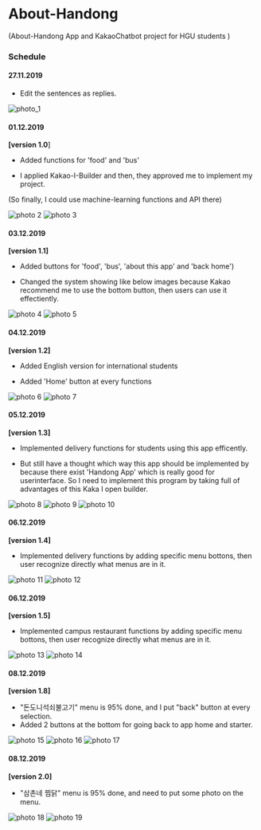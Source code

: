 # About-Handong
(About-Handong App and KakaoChatbot project for HGU students )


### Schedule

#### 27.11.2019
- Edit the sentences as replies.

![photo_1](/Image-sources/27.11.2019.png ) 


#### 01.12.2019 
__[version 1.0__]

- Added functions for 'food' and 'bus'

- I applied Kakao-I-Builder and then, they approved me to implement my project.

(So finally, I could use machine-learning functions and API there)

![photo 2](/Image-sources/01.12.2019.png ) 
![photo 3](/Image-sources/01.12.2019-(2).png ) 


#### 03.12.2019 
__[version 1.1]__ 

- Added buttons for 'food', 'bus', 'about this app' and 'back home')

- Changed the system showing like below images because Kakao recommend me to use the bottom button, then users can use it effectiently.

![photo 4](/Image-sources/03.12.2019.jpeg ) 
![photo 5](/Image-sources/03.12.2019-(2).png ) 


#### 04.12.2019 
__[version 1.2]__ 

- Added English version for international students

- Added 'Home' button at every functions

![photo 6](/Image-sources/04.12.2019.png ) 
![photo 7](/Image-sources/04.12.2019-(2).png ) 


#### 05.12.2019 
__[version 1.3]__ 

- Implemented delivery functions for students using this app efficently.

- But still have a thought which way this app should be implemented by because there exist 'Handong App' which is really good for userinterface. So I need to implement this program by taking full of advantages of this Kaka I open builder.

![photo 8](/Image-sources/05.12.2019.jpeg ) 
![photo 9](/Image-sources/05.12.2019-(2).jpeg ) 
![photo 10](/Image-sources/05.12.2019-(3).jpeg ) 

#### 06.12.2019 
__[version 1.4]__ 

- Implemented delivery functions by adding specific menu bottons, then user recognize directly what menus are in it.


![photo 11](/Image-sources/06.12.2019.jpeg ) 
![photo 12](/Image-sources/06.12.2019-(2).jpeg ) 


#### 06.12.2019 
__[version 1.5]__ 

- Implemented campus restaurant functions by adding specific menu bottons, then user recognize directly what menus are in it.


![photo 13](/Image-sources/06.12.2019-(3).jpeg ) 
![photo 14](/Image-sources/06.12.2019-(4).jpeg ) 

#### 08.12.2019 
__[version 1.8]__ 

- "돈도니석쇠불고기" menu is 95% done, and I put "back" button at every selection.
- Added 2 buttons at the bottom for going back to app home and starter.


![photo 15](/Image-sources/08.12.2019.jpeg ) 
![photo 16](/Image-sources/08.12.2019-(2).jpeg ) 
![photo 17](/Image-sources/08.12.2019-(3).jpeg ) 

#### 08.12.2019 
__[version 2.0]__ 

- "삼촌네 찜닭" menu is 95% done, and need to put some photo on the menu.


![photo 18](/Image-sources/12.12.2019.jpeg ) 
![photo 19](/Image-sources/12.12.2019-(2).jpeg ) 
